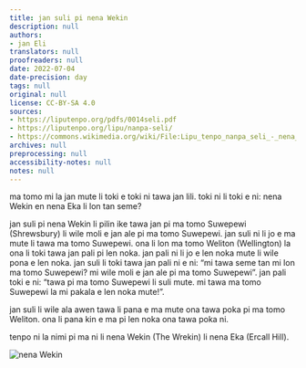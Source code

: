 ```yaml
---
title: jan suli pi nena Wekin
description: null
authors:
- jan Eli
translators: null
proofreaders: null
date: 2022-07-04
date-precision: day
tags: null
original: null
license: CC-BY-SA 4.0
sources:
- https://liputenpo.org/pdfs/0014seli.pdf
- https://liputenpo.org/lipu/nanpa-seli/
- https://commons.wikimedia.org/wiki/File:Lipu_tenpo_nanpa_seli_-_nena_Wekin.png
archives: null
preprocessing: null
accessibility-notes: null
notes: null
---
```


ma tomo mi la jan mute li toki e toki ni tawa jan lili. toki ni li toki e ni: nena Wekin en nena Eka li lon tan seme?

jan suli pi nena Wekin li pilin ike tawa jan pi ma tomo Suwepewi (Shrewsbury) li wile moli e jan ale pi ma tomo Suwepewi. jan suli ni li jo e ma mute li tawa ma tomo Suwepewi. ona li lon ma tomo Weliton (Wellington) la ona li toki tawa jan pali pi len noka. jan pali ni li jo e len noka mute li wile pona e len noka. jan suli li toki tawa jan pali ni e ni: “mi tawa seme tan mi lon ma tomo Suwepewi? mi wile moli e jan ale pi ma tomo Suwepewi”. jan pali toki e ni: “tawa pi ma tomo Suwepewi li suli mute. mi tawa ma tomo Suwepewi la mi pakala e len noka mute!”.

jan suli li wile ala awen tawa li pana e ma mute ona tawa poka pi ma tomo Weliton. ona li pana kin e ma pi len noka ona tawa poka ni.

tenpo ni la nimi pi ma ni li nena Wekin (The Wrekin) li nena Eka (Ercall Hill).

![nena Wekin](https://upload.wikimedia.org/wikipedia/commons/d/d7/Lipu_tenpo_nanpa_seli_-_nena_Wekin.png)